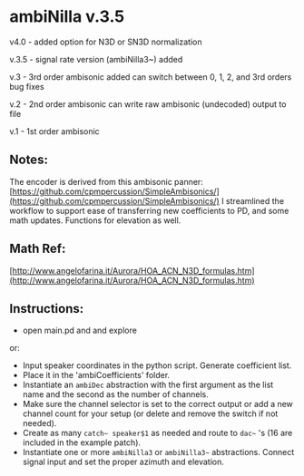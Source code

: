 # ambiNilla v.3.5 #

v4.0 -
added option for N3D or SN3D normalization

v.3.5 - 
signal rate version (ambiNilla3~) added

v.3 - 
3rd order ambisonic added
can switch between 0, 1, 2, and 3rd orders
bug fixes

v.2 - 
2nd order ambisonic
can write raw ambisonic (undecoded) output to file

v.1 - 
1st order ambisonic

## Notes: ##
The encoder is derived from this ambisonic panner: [https://github.com/cpmpercussion/SimpleAmbisonics/](https://github.com/cpmpercussion/SimpleAmbisonics/) I streamlined the workflow to support ease of transferring new coefficients to PD, and some math updates. Functions for elevation as well.

## Math Ref: ##
[http://www.angelofarina.it/Aurora/HOA_ACN_N3D_formulas.htm](http://www.angelofarina.it/Aurora/HOA_ACN_N3D_formulas.htm)

## Instructions: ##

- open main.pd and and explore

or:

- Input speaker coordinates in the python script. Generate coefficient list.
- Place it in the 'ambiCoefficients' folder.
- Instantiate an ```ambiDec``` abstraction with the first argument as the list name and the second as the number of channels.
- Make sure the channel selector is set to the correct output or add a new channel count for your setup (or delete and remove the switch if not needed).
- Create as many ```catch~ speaker$1``` as needed and route to ```dac~``` 's (16 are included in the example patch).
- Instantiate one or more ```ambiNilla3``` or ```ambiNilla3~``` abstractions. Connect signal input and set the proper azimuth and elevation.
